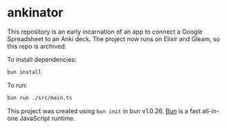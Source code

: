 # ankinator

This repository is an early incarnation of an app to connect a Google Spreadsheet to an Anki deck. The project now runs on Elixir and Gleam, so this repo is archived.

To install dependencies:

```bash
bun install
```

To run:

```bash
bun run ./src/main.ts
```

This project was created using `bun init` in bun v1.0.26. [Bun](https://bun.sh) is a fast all-in-one JavaScript runtime.
